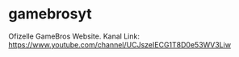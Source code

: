 # gamebrosyt
Ofizelle GameBros Website.
Kanal Link: https://www.youtube.com/channel/UCJszeIECG1T8D0e53WV3Liw

